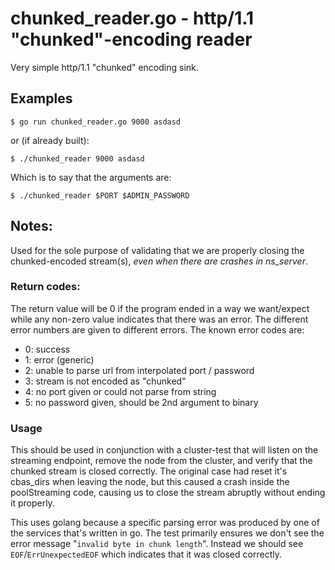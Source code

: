 # chunked_reader.go - http/1.1 "chunked"-encoding reader
Very simple http/1.1 "chunked" encoding sink.

## Examples
```
$ go run chunked_reader.go 9000 asdasd
```

or (if already built):

```
$ ./chunked_reader 9000 asdasd
```

Which is to say that the arguments are:

```
$ ./chunked_reader $PORT $ADMIN_PASSWORD
```

## Notes:
Used for the sole purpose of validating that we are properly closing the
chunked-encoded stream(s), _even when there are crashes in ns\_server_.

### Return codes:
The return value will be 0 if the program ended in a way we want/expect while
any non-zero value indicates that there was an error. The different error
numbers are given to different errors. The known error codes are:

* 0: success
* 1: error (generic)
* 2: unable to parse url from interpolated port / password
* 3: stream is not encoded as "chunked"
* 4: no port given or could not parse from string
* 5: no password given, should be 2nd argument to binary

### Usage
This should be used in conjunction with a cluster-test that will listen on the
streaming endpoint, remove the node from the cluster, and verify that the
chunked stream is closed correctly. The original case had reset it's cbas_dirs
when leaving the node, but this caused a crash inside the poolStreaming code,
causing us to close the stream abruptly without ending it properly.

This uses golang because a specific parsing error was produced by one of the
services that's written in go. The test primarily ensures we don't see the
error message "`invalid byte in chunk length`". Instead we should
see `EOF`/`ErrUnexpectedEOF` which indicates that it was closed correctly.
